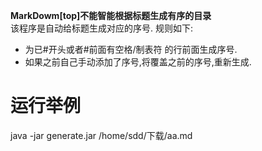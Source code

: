 **MarkDowm[top]不能智能根据标题生成有序的目录**  
该程序是自动给标题生成对应的序号.
规则如下:
 * 为已#开头或者#前面有空格/制表符 的行前面生成序号.
 * 如果之前自己手动添加了序号,将覆盖之前的序号,重新生成.
 
 # 运行举例 
 java -jar generate.jar /home/sdd/下载/aa.md

